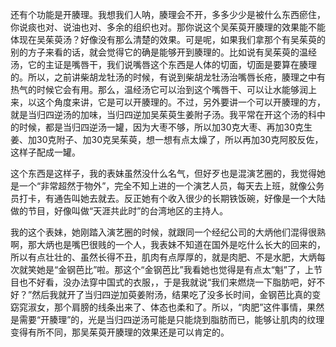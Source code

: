 还有个功能是开腠理。我想我们人呐，腠理会不开，多多少少是被什么东西瘀住，你说痰也对、说油也对、多余的组织也对。那你说这个吴茱萸开腠理的效果能不能体现在吴茱萸汤？好像没有那么清楚的效果。可是呢，如果我们拿那个有吴茱萸的别的方子来看的话，就会觉得它的确是能够开到腠理的。比如说有吴茱萸的温经汤，它的主证是嘴唇干，我们说嘴唇这个东西是人体的切面，切面是要算在腠理的。所以，之前讲柴胡龙牡汤的时候，有说到柴胡龙牡汤治嘴唇长疮，腠理之中有热气的时候它会有用。那么，温经汤它可以治到这个嘴唇干、可以让水能够润上来，以这个角度来讲，它是可以开腠理的。不过，另外要讲一个可以开腠理的方，就是当归四逆汤的加味，当归四逆加吴茱萸生姜附子汤。我平常在开这个汤的科中的时候，都是当归四逆汤一罐，因为大枣不够，所以加30克大枣、再加30克生姜、加30克附子、加30克吴茱萸，想一想有点太燥了，所以再加30克阿胶反佐，这样子配成一罐。

这个东西是这样子，我的表妹虽然没什么名气，但好歹也是混演艺圈的，我觉得她是一个“非常超然于物外”，完全不知上进的一个演艺人员，每天去上班，就像公务员打卡，有通告叫她去就去。反正她有个收入很少的长期铁饭碗，好像是一个大陆做的节目，好像叫做“天涯共此时”的台湾地区的主持人。

我的这个表妹，她刚踏入演艺圈的时候，就跟同一个经纪公司的大炳他们混得很熟啊，那大炳也是嘴巴很贱的一个人，我表妹不知道在国外是吃什么长大的回来的，所以有点壮壮的、虽然长得不丑，肌肉有点厚厚的，就是肉肥、不是水肥，大炳每次就笑她是“金钢芭比”啦。那这个“金钢芭比”我看她也觉得是有点太“魁”了，上节目也不好看，没办法穿中国式的衣服，，于是我就说“我们来燃烧一下脂肪吧，好不好？”然后我就开了当归四逆加萸姜附汤，结果吃了没多长时间，金钢芭比真的变窈窕淑女，那个肩膀的线条出来了、体态也柔和了。所以，“肉肥”这件事情，果然是需要“开腠理”的，光是当归四逆汤可能是只能烧到脂肪而已，能够让肌肉的纹理变得有所不同，那吴茱萸开腠理的效果还是可以肯定的。
